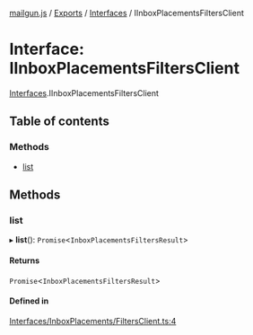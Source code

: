 [mailgun.js](../README.md) / [Exports](../modules.md) / [Interfaces](../modules/Interfaces.md) / IInboxPlacementsFiltersClient

# Interface: IInboxPlacementsFiltersClient

[Interfaces](../modules/Interfaces.md).IInboxPlacementsFiltersClient

## Table of contents

### Methods

- [list](Interfaces.IInboxPlacementsFiltersClient.md#list)

## Methods

### list

▸ **list**(): `Promise`<`InboxPlacementsFiltersResult`\>

#### Returns

`Promise`<`InboxPlacementsFiltersResult`\>

#### Defined in

[Interfaces/InboxPlacements/FiltersClient.ts:4](https://github.com/mailgun/mailgun.js/blob/c7a5a6d/lib/Interfaces/InboxPlacements/FiltersClient.ts#L4)
